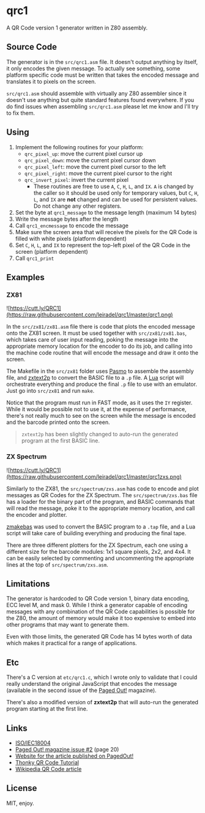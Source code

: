 # qrc1

A QR Code version 1 generator written in Z80 assembly.

## Source Code

The generator is in the `src/qrc1.asm` file. It doesn't output anything by itself, it only encodes the given message. To actually see something, some platform specific code must be written that takes the encoded message and translates it to pixels on the screen.

`src/qrc1.asm` should assemble with virtually any Z80 assembler since it doesn't use anything but quite standard features found everywhere. If you do find issues when assembling `src/qrc1.asm` please let me know and I'll try to fix them.

## Using

1. Implement the following routines for your platform:
    * `qrc_pixel_up`: move the current pixel cursor up
    * `qrc_pixel_down`: move the current pixel cursor down
    * `qrc_pixel_left`: move the current pixel cursor to the left
    * `qrc_pixel_right`: move the current pixel cursor to the right
    * `qrc_invert_pixel`: invert the current pixel
        * These routines are free to use `A`, `C`, `H`, `L`, and `IX`. `A` is changed by the caller so it should be used only for temporary values, but `C`, `H`, `L`, and `IX` are **not** changed and can be used for persistent values. Do not change any other registers.
1. Set the byte at `qrc1_message` to the message length (maximum 14 bytes)
1. Write the message bytes after the length
1. Call `qrc1_encmessage` to encode the message
1. Make sure the screen area that will receive the pixels for the QR Code is filled with white pixels (platform dependent)
1. Set `C`, `H`, `L`, and `IX` to represent the top-left pixel of the QR Code in the screen (platform dependent)
1. Call `qrc1_print`

## Examples

### ZX81

![https://cutt.ly/QRC1](https://raw.githubusercontent.com/leiradel/qrc1/master/qrc1.png)

In the `src/zx81/zx81.asm` file there is code that plots the encoded message onto the ZX81 screen. It must be used together with `src/zx81/zx81.bas`, which takes care of user input reading, poking the message into the appropriate memory location for the encoder to do its job, and calling into the machine code routine that will encode the message and draw it onto the screen.

The Makefile in the `src/zx81` folder uses [Pasmo](http://pasmo.speccy.org/) to assemble the assembly file, and [zxtext2p](http://freestuff.grok.co.uk/zxtext2p/index.html) to convert the BASIC file to a `.p` file. A [Lua](https://www.lua.org/) script will orchestrate everything and produce the final `.p` file to use with an emulator. Just go into `src/zx81` and run `make`.

Notice that the program must run in FAST mode, as it uses the `IY` register. While it would be possible not to use it, at the expense of performance, there's not really much to see on the screen while the message is encoded and the barcode printed onto the screen.

> `zxtext2p` has been slightly changed to auto-run the generated program at the first BASIC line.

### ZX Spectrum

![https://cutt.ly/QRC1](https://raw.githubusercontent.com/leiradel/qrc1/master/qrc1zxs.png)

Similarly to the ZX81, the `src/spectrum/zxs.asm` has code to encode and plot messages as QR Codes for the ZX Spectrum. The `src/spectrum/zxs.bas` file has a loader for the binary part of the program, and BASIC commands that will read the message, poke it to the appropriate memory location, and call the encoder and plotter.

[zmakebas](https://github.com/z00m128/zmakebas) was used to convert the BASIC program to a `.tap` file, and a Lua script will take care of building everything and producing the final tape.

There are three different plotters for the ZX Spectrum, each one using a different size for the barcode modules: 1x1 square pixels, 2x2, and 4x4. It can be easily selected by commenting and uncommenting the appropriate lines at the top of `src/spectrum/zxs.asm`.

## Limitations

The generator is hardcoded to QR Code version 1, binary data encoding, ECC level M, and mask 0. While I think a generator capable of encoding messages with any combination of the QR Code capabilities is possible for the Z80, the amount of memory would make it too expensive to embed into other programs that may want to generate them.

Even with those limits, the generated QR Code has 14 bytes worth of data which makes it practical for a range of applications.

## Etc

There's a C version at `etc/qrc1.c`, which I wrote only to validate that I could really understand the original JavaScript that encodes the message (available in the second issue of the [Paged Out!](https://pagedout.institute/) magazine).

There's also a modified version of **zxtext2p** that will auto-run the generated program starting at the first line.

## Links

* [ISO/IEC18004](https://www.swisseduc.ch/informatik/theoretische_informatik/qr_codes/docs/qr_standard.pdf)
* [Paged Out! magazine issue #2](https://pagedout.institute/download/PagedOut_002_beta2.pdf) (page 20)
* [Website for the article published on PagedOut!](https://www.quaxio.com/an_artisanal_qr_code.html)
* [Thonky QR Code Tutorial](https://www.thonky.com/qr-code-tutorial/)
* [Wikipedia QR Code article](https://en.wikipedia.org/wiki/QR_code)

## License

MIT, enjoy.
